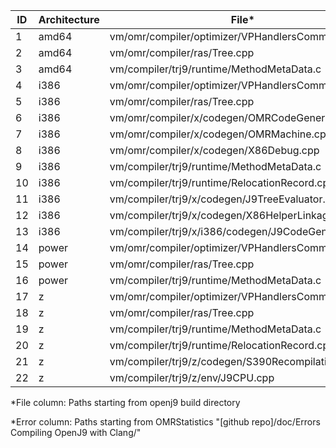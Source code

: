 | ID | Architecture | File* | Error* |
| --- | --- | --- | --- |
| 1 | amd64 | vm/omr/compiler/optimizer/VPHandlersCommon.cpp | amd64/1 |
| 2 | amd64 | vm/omr/compiler/ras/Tree.cpp | amd64/2 |
| 3 | amd64 | vm/compiler/trj9/runtime/MethodMetaData.c | amd64/3 |
| 4 | i386 | vm/omr/compiler/optimizer/VPHandlersCommon.cpp | i386/1 |
| 5 | i386 | vm/omr/compiler/ras/Tree.cpp | i386/2 |
| 6 | i386 | vm/omr/compiler/x/codegen/OMRCodeGenerator.cpp | i386/3 |
| 7 | i386 | vm/omr/compiler/x/codegen/OMRMachine.cpp | i386/4 |
| 8 | i386 | vm/omr/compiler/x/codegen/X86Debug.cpp | i386/5 |
| 9 | i386 | vm/compiler/trj9/runtime/MethodMetaData.c | i386/6 |
| 10 | i386 | vm/compiler/trj9/runtime/RelocationRecord.cpp | i386/7 |
| 11 | i386 | vm/compiler/trj9/x/codegen/J9TreeEvaluator.cpp | i386/8 |
| 12 | i386 | vm/compiler/trj9/x/codegen/X86HelperLinkage.cpp | i386/9 |
| 13 | i386 | vm/compiler/trj9/x/i386/codegen/J9CodeGenerator.cpp | i386/10 |
| 14 | power | vm/omr/compiler/optimizer/VPHandlersCommon.cpp | power/1 |
| 15 | power | vm/omr/compiler/ras/Tree.cpp | power/2 |
| 16 | power | vm/compiler/trj9/runtime/MethodMetaData.c | power/3 |
| 17 | z | vm/omr/compiler/optimizer/VPHandlersCommon.cpp | z/1 |
| 18 | z | vm/omr/compiler/ras/Tree.cpp | z/2 |
| 19 | z | vm/compiler/trj9/runtime/MethodMetaData.c | z/3 |
| 20 | z | vm/compiler/trj9/runtime/RelocationRecord.cpp | z/4 |
| 21 | z | vm/compiler/trj9/z/codegen/S390Recompilation.cpp | z/5 |
| 22 | z | vm/compiler/trj9/z/env/J9CPU.cpp | z/6 |

*File column: Paths starting from openj9 build directory

*Error column: Paths starting from OMRStatistics "[github repo]/doc/Errors Compiling OpenJ9 with Clang/"